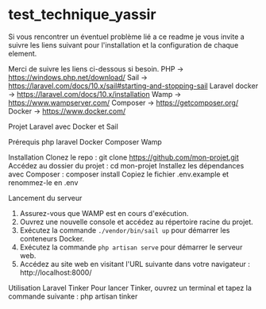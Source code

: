 # test_technique_yassir

Si vous rencontrer un éventuel problème lié a ce readme je vous invite a suivre les liens suivant pour l'installation et la configuration de chaque element.

Merci de suivre les liens ci-dessous si besoin.
PHP -> https://windows.php.net/download/
Sail ->  https://laravel.com/docs/10.x/sail#starting-and-stopping-sail
Laravel docker -> https://laravel.com/docs/10.x/installation
Wamp -> https://www.wampserver.com/
Composer -> https://getcomposer.org/
Docker -> https://www.docker.com/

Projet Laravel avec Docker et Sail

Prérequis
  php
  laravel
  Docker
  Composer
  Wamp
  
Installation
  Clonez le repo : git clone https://github.com/mon-projet.git
  Accédez au dossier du projet : cd mon-projet
  Installez les dépendances avec Composer : composer install
  Copiez le fichier .env.example et renommez-le en .env
  

Lancement du serveur

  1. Assurez-vous que WAMP est en cours d'exécution.
  2. Ouvrez une nouvelle console et accédez au répertoire racine du projet.
  3. Exécutez la commande `./vendor/bin/sail up` pour démarrer les conteneurs Docker.
  4. Exécutez la commande `php artisan serve` pour démarrer le serveur web.
  5. Accédez au site web en visitant l'URL suivante dans votre navigateur : http://localhost:8000/
  
  
Utilisation
  Laravel Tinker
  Pour lancer Tinker, ouvrez un terminal et tapez la commande suivante : php artisan tinker
  

  
